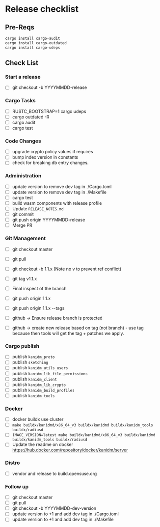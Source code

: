 # Release checklist

## Pre-Reqs

```bash
cargo install cargo-audit
cargo install cargo-outdated
cargo install cargo-udeps
```

## Check List

### Start a release

- [ ] git checkout -b YYYYMMDD-release

### Cargo Tasks

- [ ] RUSTC\_BOOTSTRAP=1 cargo udeps
- [ ] cargo outdated -R
- [ ] cargo audit
- [ ] cargo test

### Code Changes

- [ ] upgrade crypto policy values if requires
- [ ] bump index version in constants
- [ ] check for breaking db entry changes.

### Administration

- [ ] update version to remove dev tag in ./Cargo.toml
- [ ] update version to remove dev tag in ./Makefile
- [ ] cargo test
- [ ] build wasm components with release profile
- [ ] Update `RELEASE_NOTES.md`
- [ ] git commit
- [ ] git push origin YYYYMMDD-release
- [ ] Merge PR

### Git Management

- [ ] git checkout master
- [ ] git pull
- [ ] git checkout -b 1.1.x (Note no v to prevent ref conflict)
- [ ] git tag v1.1.x

- [ ] Final inspect of the branch

- [ ] git push origin 1.1.x
- [ ] git push origin 1.1.x --tags

- [ ] github -> Ensure release branch is protected
- [ ] github -> create new release based on tag (not branch) - use tag because then tools will get
      the tag + patches we apply.

### Cargo publish

- [ ] publish `kanidm_proto`
- [ ] publish `sketching`
- [ ] publish `kanidm_utils_users`
- [ ] publish `kanidm_lib_file_permissions`
- [ ] publish `kanidm_client`
- [ ] publish `kanidm_lib_crypto`
- [ ] publish `kanidm_build_profiles`
- [ ] publish `kanidm_tools`

### Docker

- [ ] docker buildx use cluster
- [ ] `make buildx/kanidmd/x86_64_v3 buildx/kanidmd buildx/kanidm_tools buildx/radiusd`
- [ ] `IMAGE_VERSION=latest make buildx/kanidmd/x86_64_v3 buildx/kanidmd buildx/kanidm_tools buildx/radiusd`
- [ ] Update the readme on docker <https://hub.docker.com/repository/docker/kanidm/server>

### Distro

- [ ] vendor and release to build.opensuse.org

### Follow up

- [ ] git checkout master
- [ ] git pull
- [ ] git checkout -b YYYYMMDD-dev-version
- [ ] update version to +1 and add dev tag in ./Cargo.toml
- [ ] update version to +1 and add dev tag in ./Makefile

